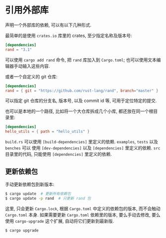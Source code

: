 # 引用外部库

声明一个外部库的依赖, 可以有以下几种形式.

最简单的是使用 `crates.io` 库里的 crates, 至少指定名称及版本号:

```toml
[dependencies]
rand = "3.1"
```

可以使用 `cargo add rand` 命令, 把 `rand` 库加入到 `Cargo.toml`;
也可以使用文本编辑器手动输入这些内容.

或者一个自定义的 git 仓库:

```toml
[dependencies]
rand = { git = "https://github.com/rust-lang/rand", branch="master" }
```

可以指定 git 仓库的分支名, 版本号, 以及 commit id 等, 可用于定位特定的提交.

也可以是本地的一个路径, 比如将一个大仓库拆成几个小库, 都还放在同一个根目录里:

```toml
[dependencies]
hello_utils = { path = "hello_utils" }
```

`build.rs` 可以使用 `[build-dependencies]` 里定义的依赖.
`examples`, `tests` 以及 `benches` 可以 使用 `[dev-dependencies]` 以及 `[dependencies]`
里定义的依赖.
`src` 目录里的代码, 只能使用 `[dependencies]` 里定义的依赖.

## 更新依赖包

手动更新依赖包到新版本:

```bash
$ cargo update  # 更新所有依赖包
$ cargo update -p rand  # 只更新 rand 包
```

这里, 只会更新 `Cargo.lock`, 根据 `Cargo.toml` 中定义的依赖包的版本, 而不会触动
`Cargo.toml` 本身. 如果需要更新 `Cargo.toml` 依赖里的版本, 要么手动去修改, 要么
使用 `cargo-upgrade` 这个扩展, 自动将它们更新到最新版.

```bash
$ cargo upgrade
```